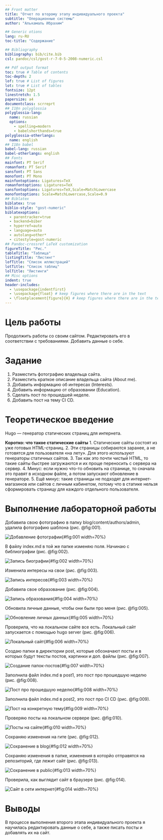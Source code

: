 ```yaml
---
## Front matter
title: "Отчет по второму этапу индивидуального проекта"
subtitle: "Операционные системы"
author: "Алькамаль Ибрахим"

## Generic otions
lang: ru-RU
toc-title: "Содержание"

## Bibliography
bibliography: bib/cite.bib
csl: pandoc/csl/gost-r-7-0-5-2008-numeric.csl

## Pdf output format
toc: true # Table of contents
toc-depth: 2
lof: true # List of figures
lot: true # List of tables
fontsize: 12pt
linestretch: 1.5
papersize: a4
documentclass: scrreprt
## I18n polyglossia
polyglossia-lang:
  name: russian
  options:
	- spelling=modern
	- babelshorthands=true
polyglossia-otherlangs:
  name: english
## I18n babel
babel-lang: russian
babel-otherlangs: english
## Fonts
mainfont: PT Serif
romanfont: PT Serif
sansfont: PT Sans
monofont: PT Mono
mainfontoptions: Ligatures=TeX
romanfontoptions: Ligatures=TeX
sansfontoptions: Ligatures=TeX,Scale=MatchLowercase
monofontoptions: Scale=MatchLowercase,Scale=0.9
## Biblatex
biblatex: true
biblio-style: "gost-numeric"
biblatexoptions:
  - parentracker=true
  - backend=biber
  - hyperref=auto
  - language=auto
  - autolang=other*
  - citestyle=gost-numeric
## Pandoc-crossref LaTeX customization
figureTitle: "Рис."
tableTitle: "Таблица"
listingTitle: "Листинг"
lofTitle: "Список иллюстраций"
lotTitle: "Список таблиц"
lolTitle: "Листинги"
## Misc options
indent: true
header-includes:
  - \usepackage{indentfirst}
  - \usepackage{float} # keep figures where there are in the text
  - \floatplacement{figure}{H} # keep figures where there are in the text
---
```


# Цель работы

Продолжить работы со своим сайтом. Редактировать его в соответствии с требованиями. Добавить данные о себе.

# Задание

1. Разместить фотографию владельца сайта.
2. Разместить краткое описание владельца сайта (About me).
3. Добавить информацию об интересах (Interests).
4. Добавить информацию от образовании (Education).
5. Сделать пост по прошедшей неделе.
6. Добавить пост на тему CI CD.

# Теоретическое введение

Hugo — генератор статических страниц для интернета.

**Коротко: что такое статические сайты**
    1. Статические сайты состоят из уже готовых HTML-страниц.
    2. Эти страницы собираются заранее, а не готовятся для пользователя «на лету». Для этого используют генераторы статичных сайтов.
    3. Так как это почти чистый HTML, то такие сайты быстрее загружаются и их проще переносить с сервера на сервер.
    4. Минус: если нужно что-то обновить на странице, то сначала это правят в исходном файле, а потом запускают обновление в генераторе.
    5. Ещё минус: такие страницы не подходят для интернет-магазинов или сайтов с личным кабинетом, потому что в статике нельзя сформировать страницу для каждого отдельного пользователя.

# Выполнение лабораторной работы

Добавила свою фотографию в папку blog/content/authors/admin, удалила фотографию шаблона (рис. @fig:001).

![Добавление фотографии](image/1.png){#fig:001 width=70%}

В файлу index.md в той же папке изменяю поля. Начинаю с библиографии (рис. @fig:002).

![Запись биографии](image/2.png){#fig:002 width=70%}

Изменила интересы на свои (рис. @fig:003).

![Запись интересов](image/3.png){#fig:003 width=70%}

Добавила свое образование (рис. @fig:004).

![Запись образования](image/4.png){#fig:004 width=70%}

Обновила личные данные, чтобы они были про меня (рис. @fig:005).

![Обновление личных данных](image/5.png){#fig:005 width=70%}

Проверила, что на локальном сайте все есть. Локальный сайт запускается с помощью hugo server (рис. @fig:006).

![Локальный сайт](image/6.png){#fig:006 width=70%}

Создаю папки в директории post, которые обозначают посты и в которых будут тексты постов, картинки и доп. файлы (рис. @fig:007).

![Создание папок-постов](image/7.png){#fig:007 width=70%}

Заполнила файл index.md в post1, это пост про прошедшую неделю (рис. @fig:008).

![Пост про прошедшую неделю](image/8.png){#fig:008 width=70%}

Заполнила файл index.md в post2, это пост про  CI CD (рис. @fig:009).

![Пост на конкретную тему](image/9.png){#fig:009 width=70%}

Проверяю посты на локальном сервере (рис. @fig:010).

![Посты на сайте](image/10.png){#fig:010 width=70%}


Сохраняю изменения на гите  (рис. @fig:012).

![Сохранение в blog](image/12.png){#fig:012 width=70%}


Сохраняю изменения в папке, изменения в которйо отправятся на репозиторий, где лежит сайт (рис. @fig:013).

![Сохранение в public](image/13.png){#fig:013 width=70%}

Проверила, как выглядит сайт в браузере (рис. @fig:014).

![Сайт в сети интернет](image/14.png){#fig:014 width=70%}

# Выводы

В процессе выполнения второго этапа индивидуального проекта я научилась редактировать данные о себе, а также писать посты и добавлять их на сайт.

